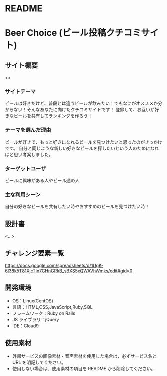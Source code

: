 # README

# Beer Choice (ビール投稿クチコミサイト)

## サイト概要

<>

### サイトテーマ

ビールは好きだけど、普段とは違うビールが飲みたい！でもなにがオススメか分からない！そんなあなたに向けたクチコミサイトです！
登録して、お互いが好きなビールを共有してランキングを作ろう！

### テーマを選んだ理由

ビールが好きで、もっと好きになれるビールを見つけたいと思ったのがきっかけです。
自分と同じような新しい好きなビールを探したいという人のためになればと思い考案しました。

### ターゲットユーザ

ビールに興味がある人やビール通の人

### 主な利用シーン

自分の好きなビールを共有したい時やおすすめのビールを見つけたい時！

## 設計書

<...>

## チャレンジ要素一覧

<https://docs.google.com/spreadsheets/d/1UgK-6l38k5T81XjcTIn7CHnGRkB_sBXS5xQWAVhWmks/edit#gid=0>

## 開発環境

- OS：Linux(CentOS)
- 言語：HTML,CSS,JavaScript,Ruby,SQL
- フレームワーク：Ruby on Rails
- JS ライブラリ：jQuery
- IDE：Cloud9

## 使用素材

- 外部サービスの画像素材・音声素材を使用した場合は、必ずサービス名と URL を明記してください。
- 使用しない場合は、使用素材の項目を README から削除してください。
